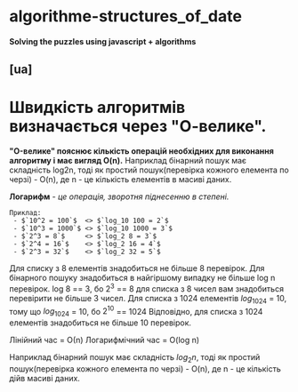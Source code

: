 # algorithme-structures_of_date

#### Solving the puzzles using javascript + algorithms


## [ua]
# Швидкість алгоритмів визначається через "О-велике".
__"O-велике" пояснює кількість операцій необхідних для виконання алгоритму і має вигляд O(n).__
Наприклад бінарний пошук має складність log2n, тоді як простий пошук(перевірка кожного елемента по черзі) - O(n), де n - це кількість елементів в масиві даних.


__Логарифм__ - _це операція, зворотня піднесенню в степені._
 ```
 Приклад:
  - $`10^2 = 100`$  <> $`log_10 100 = 2`$
  - $`10^3 = 1000`$ <> $`log_10 1000 = 3`$
  - $`2^3 = 8`$     <> $`log_2 8 = 3`$
  - $`2^4 = 16`$    <> $`log_2 16 = 4`$
  - $`2^3 = 32`$    <> $`log_2 32 = 5`$

```

Для списку з 8 елементів знадобиться не більше 8 перевірок.
Для бінарного пошуку знадобиться в найгіршому випадку не більше log n перевірок.
log 8 == 3, бо $`2^3`$ == 8
для списка з 8 чисел вам знадобиться перевірити не більше 3 чисел.
Для списка з 1024 елементів 
  $`log_{1024}`$ = 10, тому що $`log_{1024}`$ = 10, бо $`2^{10}`$ == 1024
Відповідно, для списка з 1024 елементів знадобиться не більше 10 перевірок.

Лінійний час = О(n)
Логарифмічний час = O(log n)

Наприклад бінарний пошук має складність $`log_2n`$, тоді як простий пошук(перевірка кожного елемента по черзі) - O(n), де n - це кількість дійв масиві даних.



